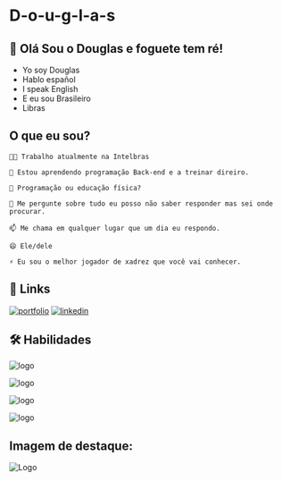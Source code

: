 
# D-o-u-g-l-a-s



## 🚀 Olá Sou o Douglas e foguete tem ré!
   - Yo soy Douglas
   - Hablo español
   - I speak English
   - E eu sou Brasileiro
   - Libras




## O que eu sou? 
    👩‍💻 Trabalho atualmente na Intelbras

    🧠 Estou aprendendo programação Back-end e a treinar direiro.

    🤔 Programação ou educação física?

    💬 Me pergunte sobre tudo eu posso não saber responder mas sei onde procurar.

    📫 Me chama em qualquer lugar que um dia eu respondo.

    😄 Ele/dele

    ⚡️ Eu sou o melhor jogador de xadrez que você vai conhecer.


## 🔗 Links
[![portfolio](https://img.shields.io/badge/my_portfolio-000?style=for-the-badge&logo=ko-fi&logoColor=white)](https://github.com/D0ugla5)
[![linkedin](https://img.shields.io/badge/linkedin-0A66C2?style=for-the-badge&logo=linkedin&logoColor=white)](https://br.linkedin.com/in/douglasaureliodjs?trk=public_profile_browsemap)



## 🛠 Habilidades
![logo](https://www.vectorlogo.zone/logos/python/python-icon.svg)

![logo](https://www.vectorlogo.zone/logos/canva/canva-icon.svg)

![logo](https://www.vectorlogo.zone/logos/javascript/javascript-icon.svg)

![logo](https://img.shields.io/badge/logo-javascript-blue?logo=javascript)
##  Imagem de destaque:
![Logo](https://investidorsardinha.r7.com/wp-content/uploads/2021/02/ipo-intelbras-historia-da-empresa-atuacao-e-abertura-de-capital-1024x580.png.webp)

